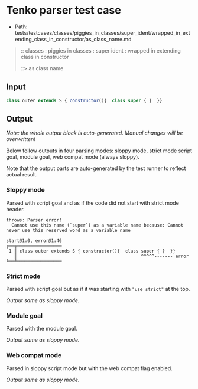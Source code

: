 # Tenko parser test case

- Path: tests/testcases/classes/piggies_in_classes/super_ident/wrapped_in_extending_class_in_constructor/as_class_name.md

> :: classes : piggies in classes : super ident : wrapped in extending class in constructor
>
> ::> as class name

## Input

`````js
class outer extends S { constructor(){  class super { }  }}
`````

## Output

_Note: the whole output block is auto-generated. Manual changes will be overwritten!_

Below follow outputs in four parsing modes: sloppy mode, strict mode script goal, module goal, web compat mode (always sloppy).

Note that the output parts are auto-generated by the test runner to reflect actual result.

### Sloppy mode

Parsed with script goal and as if the code did not start with strict mode header.

`````
throws: Parser error!
  Cannot use this name (`super`) as a variable name because: Cannot never use this reserved word as a variable name

start@1:0, error@1:46
╔══╦═════════════════
 1 ║ class outer extends S { constructor(){  class super { }  }}
   ║                                               ^^^^^------- error
╚══╩═════════════════

`````

### Strict mode

Parsed with script goal but as if it was starting with `"use strict"` at the top.

_Output same as sloppy mode._

### Module goal

Parsed with the module goal.

_Output same as sloppy mode._

### Web compat mode

Parsed in sloppy script mode but with the web compat flag enabled.

_Output same as sloppy mode._

